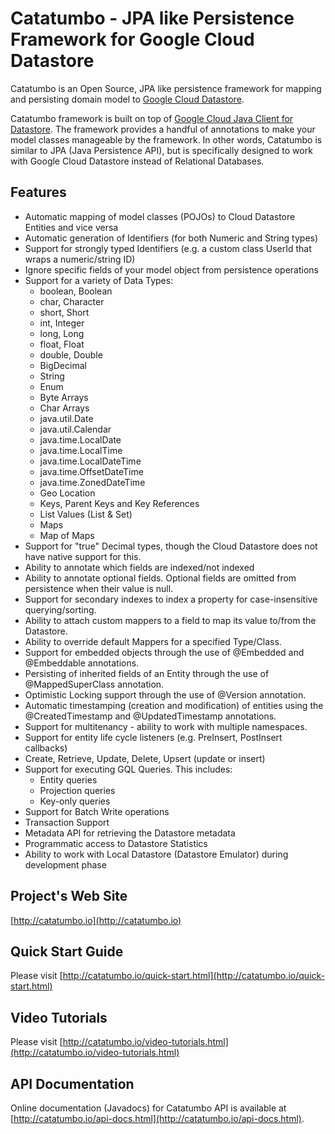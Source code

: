 Catatumbo - JPA like Persistence Framework for Google Cloud Datastore
===================================================================== 
Catatumbo is an Open Source, JPA like persistence framework for mapping and persisting domain model to 
[Google Cloud Datastore](https://cloud.google.com/datastore/). 

Catatumbo framework is built on top of 
[Google Cloud Java Client for Datastore](https://github.com/GoogleCloudPlatform/google-cloud-java/tree/master/google-cloud-datastore). 
The framework provides a handful of annotations to make your model classes manageable by the framework. In other words, 
Catatumbo is similar to JPA (Java Persistence API), but is specifically designed to work with Google Cloud Datastore 
instead of Relational Databases.  

Features
--------
* Automatic mapping of model classes (POJOs) to Cloud Datastore Entities and vice versa
* Automatic generation of Identifiers (for both Numeric and String types)  
* Support for strongly typed Identifiers (e.g. a custom class UserId that wraps a numeric/string ID) 
* Ignore specific fields of your model object from persistence operations 
* Support for a variety of Data Types: 
	* boolean, Boolean 
	* char, Character 
	* short, Short 
	* int, Integer 
	* long, Long 
	* float, Float 
	* double, Double 
	* BigDecimal 
	* String 
	* Enum 
	* Byte Arrays 
	* Char Arrays 
	* java.util.Date 
	* java.util.Calendar 
	* java.time.LocalDate 
	* java.time.LocalTime 
	* java.time.LocalDateTime 
	* java.time.OffsetDateTime 
	* java.time.ZonedDateTime  
	* Geo Location 
	* Keys, Parent Keys and Key References
	* List Values (List & Set) 
	* Maps 
	* Map of Maps 
* Support for "true" Decimal types, though the Cloud Datastore does not have native support for this. 
* Ability to annotate which fields are indexed/not indexed 
* Ability to annotate optional fields. Optional fields are omitted from persistence when their value is null. 
* Support for secondary indexes to index a property for case-insensitive querying/sorting. 
* Ability to attach custom mappers to a field to map its value to/from the Datastore. 
* Ability to override default Mappers for a specified Type/Class. 
* Support for embedded objects through the use of @Embedded and @Embeddable annotations. 
* Persisting of inherited fields of an Entity through the use of @MappedSuperClass annotation. 
* Optimistic Locking support through the use of @Version annotation. 
* Automatic timestamping (creation and modification) of entities using the @CreatedTimestamp and @UpdatedTimestamp annotations. 
* Support for multitenancy - ability to work with multiple namespaces. 
* Support for entity life cycle listeners (e.g. PreInsert, PostInsert callbacks) 
* Create, Retrieve, Update, Delete, Upsert (update or insert)  
* Support for executing GQL Queries. This includes:  
	* Entity queries 
	* Projection queries 
	* Key-only queries 
* Support for Batch Write operations 
* Transaction Support 
* Metadata API for retrieving the Datastore metadata 
* Programmatic access to Datastore Statistics 
* Ability to work with Local Datastore (Datastore Emulator) during development phase   

Project's Web Site
------------------
[http://catatumbo.io](http://catatumbo.io) 

Quick Start Guide
----------------- 
Please visit [http://catatumbo.io/quick-start.html](http://catatumbo.io/quick-start.html)

Video Tutorials
--------------- 
Please visit [http://catatumbo.io/video-tutorials.html](http://catatumbo.io/video-tutorials.html)

API Documentation
----------------- 
Online documentation (Javadocs) for Catatumbo API is available at [http://catatumbo.io/api-docs.html](http://catatumbo.io/api-docs.html). 